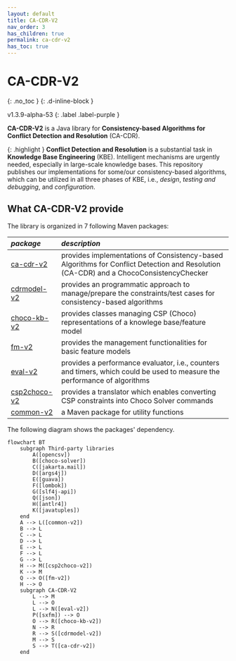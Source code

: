 ```yaml
---
layout: default
title: CA-CDR-V2
nav_order: 3
has_children: true
permalink: ca-cdr-v2
has_toc: true
---
```


# CA-CDR-V2
{: .no_toc }
{: .d-inline-block }

<span style = "text-transform: lowercase">v1.3.9-alpha-53</span>
{: .label .label-purple }

**CA-CDR-V2** is a Java library for **Consistency-based Algorithms for Conflict Detection and Resolution** (CA-CDR).

{: .highlight }
**Conflict Detection and Resolution** is a substantial task in **Knowledge Base Engineering** (KBE).
Intelligent mechanisms are urgently needed, especially in large-scale knowledge bases.
This repository publishes our implementations for some/our consistency-based algorithms,
which can be utilized in all three phases of KBE, i.e., _design_, _testing and debugging_,
and _configuration_.

## What CA-CDR-V2 provide

The library is organized in 7 following Maven packages:

| *package*                                       | *description*                            |
|:----------------------------------------------|:------------------------------------------|
| [ca-cdr-v2]     | provides implementations of Consistency-based Algorithms for Conflict Detection and Resolution (CA-CDR) and a ChocoConsistencyChecker |
| [cdrmodel-v2] | provides an programmatic approach to manage/prepare the constraints/test cases for consistency-based algorithms |
| [choco-kb-v2]    | provides classes managing CSP (Choco) representations of a knowlege base/feature model |
| [fm-v2]         | provides the management functionalities for basic feature models |
| [eval-v2]     | provides a performance evaluator, i.e., counters and timers, which could be used to measure the performance of algorithms |
| [csp2choco-v2] | provides a translator which enables converting CSP constraints into Choco Solver commands |
| [common-v2] | a Maven package for utility functions |

<!-- provides core functionalities related to knolwedge base testing and debugging tasks -->

The following diagram shows the packages' dependency.

```mermaid
flowchart BT
    subgraph Third-party libraries
        A([opencsv])
        B([choco-solver])
        C([jakarta.mail])
        D([args4j])
        E([guava])
        F([lombok])
        G([slf4j-api])
        Q([json])
        H([antlr4])
        K([javatuples])
    end
    A --> L([common-v2])
    B --> L
    C --> L
    D --> L
    E --> L
    F --> L
    G --> L
    H --> M([csp2choco-v2])
    K --> M
    Q --> O([fm-v2])
    H --> O
    subgraph CA-CDR-V2
        L --> M
        L --> O
        L --> N([eval-v2])
        P([sxfm]) --> O
        O --> R([choco-kb-v2])
        N --> R
        R --> S([cdrmodel-v2])
        M --> S
        S --> T([ca-cdr-v2])
    end
```

<!-- Links -->
[References]: /references
[ca-cdr-v2]: algorithms
[cdrmodel-v2]: cdrmodel
[choco-kb-v2]: kb
[fm-v2]: fm
[eval-v2]: eval
[csp2choco-v2]: csp2choco
[common-v2]: common-utils